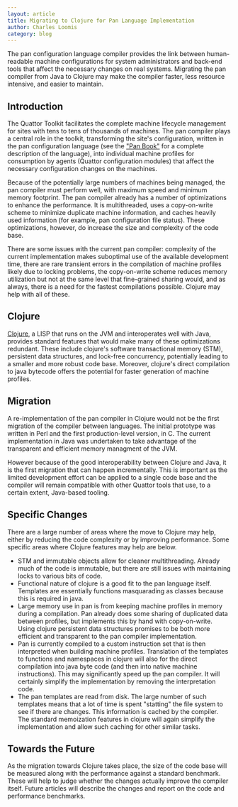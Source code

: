 ```yaml
---
layout: article
title: Migrating to Clojure for Pan Language Implementation
author: Charles Loomis
category: blog
---
```


The pan configuration language compiler provides the link between
human-readable machine configurations for system administrators and back-end
tools that affect the necessary changes on real systems. Migrating the pan
compiler from Java to Clojure may make the compiler faster, less resource
intensive, and easier to maintain.

Introduction
------------

The Quattor Toolkit facilitates the complete machine lifecycle management for
sites with tens to tens of thousands of machines. The pan compiler plays a
central role in the toolkit, transforming the site's configuration, written in
the pan configuration language (see the ["Pan Book"][sf-panc-files] for a
complete description of the language), into individual machine profiles for
consumption by agents (Quattor configuration modules) that affect the
necessary configuration changes on the machines.

Because of the potentially large numbers of machines being managed, the pan
compiler must perform well, with maximum speed and minimum memory footprint.
The pan compiler already has a number of optimizations to enhance the
performance. It is multithreaded, uses a copy-on-write scheme to minimize
duplicate machine information, and caches heavily used information (for
example, pan configuration file status). These optimizations, however, do
increase the size and complexity of the code base.

There are some issues with the current pan compiler: complexity of the current
implementation makes suboptimal use of the available development time,
there are rare transient errors in the compilation of machine profiles likely
due to locking problems, the copy-on-write scheme reduces memory utilization
but not at the same level that fine-grained sharing would, and as always,
there is a need for the fastest compilations possible. Clojure may help with
all of these.

Clojure
-------

[Clojure][clojure], a LISP that runs on the JVM and interoperates well with Java,
provides standard features that would make many of these optimizations
redundant. These include clojure's software transactional memory (STM),
persistent data structures, and lock-free concurrency, potentially leading to
a smaller and more robust code base. Moreover, clojure's direct compilation to
java bytecode offers the potential for faster generation of machine profiles.

Migration
---------

A re-implementation of the pan compiler in Clojure would not be the first
migration of the compiler between languages. The initial prototype was written
in Perl and the first production-level version, in C. The current
implementation in Java was undertaken to take advantage of the transparent and
efficient memory managment of the JVM.

However because of the good interoperability between Clojure and Java, it is
the first migration that can happen incrementally. This is important as the
limited development effort can be applied to a single code base and the
compiler will remain compatible with other Quattor tools that use, to a
certain extent, Java-based tooling.

Specific Changes
----------------

There are a large number of areas where the move to Clojure may help, either
by reducing the code complexity or by improving performance. Some specific
areas where Clojure features may help are below.

* STM and immutable objects allow for cleaner multithreading.
    Already much of the code is immutable, but there are still issues
    with maintaining locks to various bits of code.
* Functional nature of clojure is a good fit to the pan language
    itself.  Templates are essentially functions masquarading as
    classes because this is required in java.
* Large memory use in pan is from keeping machine profiles in memory
    during a compilation.  Pan already does some sharing of duplicated
    data between profiles, but implements this by hand with
    copy-on-write.  Using clojure persistent data structures promises
    to be both more efficient and transparent to the pan compiler
    implementation.
* Pan is currently compiled to a custom instruction set that is then
    interpreted when building machine profiles.  Translation of the
    templates to functions and namespaces in clojure will also for the
    direct compilation into java byte code (and then into native
    machine instructions).  This may significantly speed up the pan
    compiler.  It will certainly simplify the implementation by
    removing the interpretation code.
* The pan templates are read from disk.  The large number of such
    templates means that a lot of time is spent "statting" the file
    system to see if there are changes.  This information is cached by
    the compiler.  The standard memoization features in clojure will
    again simplify the implementation and allow such caching for other
    similar tasks.

Towards the Future
------------------

As the migration towards Clojure takes place, the size of the code base will
be measured along with the performance against a standard benchmark. These
will help to judge whether the changes actually improve the compiler itself.
Future articles will describe the changes and report on the code and
performance benchmarks.

[sf-panc-files]: http://sourceforge.net/projects/quattor/files/panc/
[clojure]: http://clojure.org

